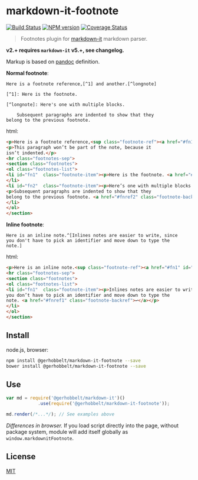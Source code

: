 # markdown-it-footnote

[![Build Status](https://img.shields.io/travis/GerHobbelt/markdown-it-footnote/master.svg?style=flat)](https://travis-ci.org/GerHobbelt/markdown-it-footnote)
[![NPM version](https://img.shields.io/npm/v/@gerhobbelt/markdown-it-footnote.svg?style=flat)](https://www.npmjs.org/package/@gerhobbelt/markdown-it-footnote)
[![Coverage Status](https://img.shields.io/coveralls/GerHobbelt/markdown-it-footnote/master.svg?style=flat)](https://coveralls.io/r/GerHobbelt/markdown-it-footnote?branch=master)

> Footnotes plugin for [markdown-it](https://github.com/markdown-it/markdown-it) markdown parser.

__v2.+ requires `markdown-it` v5.+, see changelog.__

Markup is based on [pandoc](http://johnmacfarlane.net/pandoc/README.html#footnotes) definition.

__Normal footnote__:

```
Here is a footnote reference,[^1] and another.[^longnote]

[^1]: Here is the footnote.

[^longnote]: Here's one with multiple blocks.

    Subsequent paragraphs are indented to show that they
belong to the previous footnote.
```

html:

```html
<p>Here is a footnote reference,<sup class="footnote-ref"><a href="#fn1" id="fnref1">[1]</a></sup> and another.<sup class="footnote-ref"><a href="#fn2" id="fnref2">[2]</a></sup></p>
<p>This paragraph won’t be part of the note, because it
isn’t indented.</p>
<hr class="footnotes-sep">
<section class="footnotes">
<ol class="footnotes-list">
<li id="fn1"  class="footnote-item"><p>Here is the footnote. <a href="#fnref1" class="footnote-backref">↩</a></p>
</li>
<li id="fn2"  class="footnote-item"><p>Here’s one with multiple blocks.</p>
<p>Subsequent paragraphs are indented to show that they
belong to the previous footnote. <a href="#fnref2" class="footnote-backref">↩</a></p>
</li>
</ol>
</section>
```

__Inline footnote__:

```
Here is an inline note.^[Inlines notes are easier to write, since
you don't have to pick an identifier and move down to type the
note.]
```

html:

```html
<p>Here is an inline note.<sup class="footnote-ref"><a href="#fn1" id="fnref1">[1]</a></sup></p>
<hr class="footnotes-sep">
<section class="footnotes">
<ol class="footnotes-list">
<li id="fn1"  class="footnote-item"><p>Inlines notes are easier to write, since
you don’t have to pick an identifier and move down to type the
note. <a href="#fnref1" class="footnote-backref">↩</a></p>
</li>
</ol>
</section>
```


## Install

node.js, browser:

```bash
npm install @gerhobbelt/markdown-it-footnote --save
bower install @gerhobbelt/markdown-it-footnote --save
```

## Use

```js
var md = require('@gerhobbelt/markdown-it')()
            .use(require('@gerhobbelt/markdown-it-footnote'));

md.render(/*...*/); // See examples above
```

_Differences in browser._ If you load script directly into the page, without
package system, module will add itself globally as `window.markdownitFootnote`.


## License

[MIT](https://github.com/GerHobbelt/markdown-it-footnote/blob/master/LICENSE)
